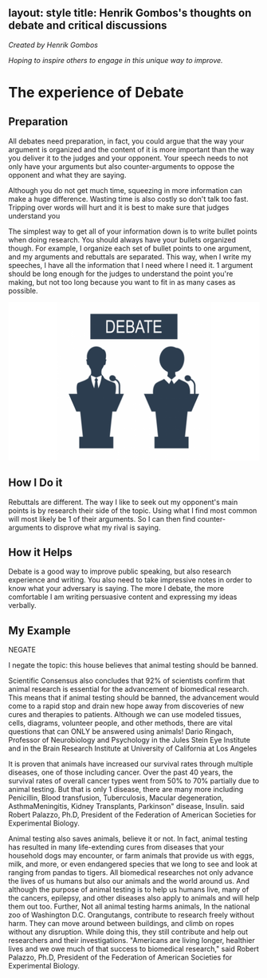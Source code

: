 layout: style
title: Henrik Gombos's thoughts on debate and critical discussions
---

_Created by Henrik Gombos_

_Hoping to inspire others to engage in this unique way to improve._

# The experience of Debate

##  Preparation

All debates need preparation, in fact, you could argue that the way your argument is organized and the content of it is more important than the way you deliver it to the judges and your opponent. Your speech needs to not only have your arguments but also counter-arguments to oppose the opponent and what they are saying.

Although you do not get much time, squeezing in more information can make a huge difference. Wasting time is also costly so don&#39;t talk too fast. Tripping over words will hurt and it is best to make sure that judges understand you

The simplest way to get all of your information down is to write bullet points when doing research. You should always have your bullets organized though. For example, I organize each set of bullet points to one argument, and my arguments and rebuttals are separated. This way, when I write my speeches, I have all the information that I need where I need it. 1 argument should be long enough for the judges to understand the point you're making, but not too long because you want to fit in as many cases as possible.

<img src="/assets/debate.webp">

## How I Do it

Rebuttals are different. The way I like to seek out my opponent's main points is by research their side of the topic. Using what I find most common will most likely be 1 of their arguments. So I can then find counter-arguments to disprove what my rival is saying.

## How it Helps

Debate is a good way to improve public speaking, but also research experience and writing. You also need to take impressive notes in order to know what your adversary is saying. The more I debate, the more comfortable I am writing persuasive content and expressing my ideas verbally.

## My Example

NEGATE

I negate the topic: this house believes that animal testing should be banned.

Scientific Consensus also concludes that 92% of scientists confirm that animal research is essential for the advancement of biomedical research. This means that if animal testing should be banned, the advancement would come to a rapid stop and drain new hope away from discoveries of new cures and therapies to patients. Although we can use modeled tissues, cells, diagrams, volunteer people, and other methods, there are vital questions that can ONLY be answered using animals! Dario Ringach, Professor of Neurobiology and Psychology in the Jules Stein Eye Institute and in the Brain Research Institute at University of California at Los Angeles

It is proven that animals have increased our survival rates through multiple diseases, one of those including cancer. Over the past 40 years, the survival rates of overall cancer types went from 50% to 70% partially due to animal testing. But that is only 1 disease, there are many more including Penicillin, Blood transfusion, Tuberculosis, Macular degeneration, AsthmaMeningitis, Kidney Transplants, Parkinson" disease, Insulin. said Robert Palazzo, Ph.D, President of the Federation of American Societies for Experimental Biology.

Animal testing also saves animals, believe it or not. In fact, animal testing has resulted in many life-extending cures from diseases that your household dogs may encounter, or farm animals that provide us with eggs, milk, and more, or even endangered species that we long to see and look at ranging from pandas to tigers. All biomedical researches not only advance the lives of us humans but also our animals and the world around us. And although the purpose of animal testing is to help us humans live, many of the cancers, epilepsy, and other diseases also apply to animals and will help them out too. Further, Not all animal testing harms animals, In the national zoo of Washington D.C. Orangutangs, contribute to research freely without harm. They can move around between buildings, and climb on ropes without any disruption. While doing this, they still contribute and help out researchers and their investigations. "Americans are living longer, healthier lives and we owe much of that success to biomedical research," said Robert Palazzo, Ph.D, President of the Federation of American Societies for Experimental Biology.

